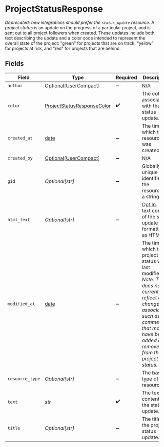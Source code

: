 # ProjectStatusResponse

*Deprecated: new integrations should prefer the `status_update` resource.*
A *project status* is an update on the progress of a particular project, and is sent out to all project followers when created. These updates include both text describing the update and a color code intended to represent the overall state of the project: "green" for projects that are on track, "yellow" for projects at risk, and "red" for projects that are behind.


## Fields

| Field                                                                                                                                                                                                      | Type                                                                                                                                                                                                       | Required                                                                                                                                                                                                   | Description                                                                                                                                                                                                | Example                                                                                                                                                                                                    |
| ---------------------------------------------------------------------------------------------------------------------------------------------------------------------------------------------------------- | ---------------------------------------------------------------------------------------------------------------------------------------------------------------------------------------------------------- | ---------------------------------------------------------------------------------------------------------------------------------------------------------------------------------------------------------- | ---------------------------------------------------------------------------------------------------------------------------------------------------------------------------------------------------------- | ---------------------------------------------------------------------------------------------------------------------------------------------------------------------------------------------------------- |
| `author`                                                                                                                                                                                                   | [Optional[UserCompact]](../../models/shared/usercompact.md)                                                                                                                                                | :heavy_minus_sign:                                                                                                                                                                                         | N/A                                                                                                                                                                                                        |                                                                                                                                                                                                            |
| `color`                                                                                                                                                                                                    | [ProjectStatusResponseColor](../../models/shared/projectstatusresponsecolor.md)                                                                                                                            | :heavy_check_mark:                                                                                                                                                                                         | The color associated with the status update.                                                                                                                                                               |                                                                                                                                                                                                            |
| `created_at`                                                                                                                                                                                               | [date](https://docs.python.org/3/library/datetime.html#date-objects)                                                                                                                                       | :heavy_minus_sign:                                                                                                                                                                                         | The time at which this resource was created.                                                                                                                                                               | 2012-02-22T02:06:58.147Z                                                                                                                                                                                   |
| `created_by`                                                                                                                                                                                               | [Optional[UserCompact]](../../models/shared/usercompact.md)                                                                                                                                                | :heavy_minus_sign:                                                                                                                                                                                         | N/A                                                                                                                                                                                                        |                                                                                                                                                                                                            |
| `gid`                                                                                                                                                                                                      | *Optional[str]*                                                                                                                                                                                            | :heavy_minus_sign:                                                                                                                                                                                         | Globally unique identifier of the resource, as a string.                                                                                                                                                   | 12345                                                                                                                                                                                                      |
| `html_text`                                                                                                                                                                                                | *Optional[str]*                                                                                                                                                                                            | :heavy_minus_sign:                                                                                                                                                                                         | [Opt In](/docs/input-output-options). The text content of the status update with formatting as HTML.                                                                                                       | <body>The project <strong>is</strong> moving forward according to plan...</body>                                                                                                                           |
| `modified_at`                                                                                                                                                                                              | [date](https://docs.python.org/3/library/datetime.html#date-objects)                                                                                                                                       | :heavy_minus_sign:                                                                                                                                                                                         | The time at which this project status was last modified.<br/>*Note: This does not currently reflect any changes in associations such as comments that may have been added or removed from the project status.* | 2012-02-22T02:06:58.147Z                                                                                                                                                                                   |
| `resource_type`                                                                                                                                                                                            | *Optional[str]*                                                                                                                                                                                            | :heavy_minus_sign:                                                                                                                                                                                         | The base type of this resource.                                                                                                                                                                            | task                                                                                                                                                                                                       |
| `text`                                                                                                                                                                                                     | *str*                                                                                                                                                                                                      | :heavy_check_mark:                                                                                                                                                                                         | The text content of the status update.                                                                                                                                                                     | The project is moving forward according to plan...                                                                                                                                                         |
| `title`                                                                                                                                                                                                    | *Optional[str]*                                                                                                                                                                                            | :heavy_minus_sign:                                                                                                                                                                                         | The title of the project status update.                                                                                                                                                                    | Status Update - Jun 15                                                                                                                                                                                     |